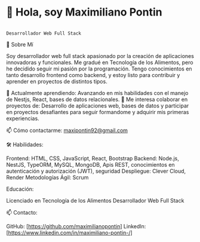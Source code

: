 #                                                                    👋 Hola, soy Maximiliano Pontin
                                                                      Desarrollador Web Full Stack 

📜 Sobre Mí

Soy desarrollador web full stack apasionado por la creación de aplicaciones innovadoras y funcionales. Me gradué en Tecnología de los Alimentos, pero he decidido seguir mi pasión por la programación. Tengo conocimientos en tanto desarrollo frontend como backend, y estoy listo para contribuir y aprender en proyectos de distintos tipos.

🌱 Actualmente aprendiendo: Avanzando en mis habilidades con el manejo de Nestjs, React, bases de datos relacionales.
👯 Me interesa colaborar en proyectos de: Desarrollo de aplicaciones web, bases de datos y participar en proyectos desafiantes para seguir formandome y adquirir mis primeras experiencias.

📫 Cómo contactarme: maxipontin92@gmail.com

🛠️ Habilidades:

Frontend:  HTML, CSS, JavaScript, React, Bootstrap
Backend: Node.js, NestJS, TypeORM, MySQL, MongoDB, Apis REST, conocimientos en autenticación y autorización (JWT), seguridad
Despliegue: Clever Cloud, Render
Metodologías Ágil: Scrum

Educación:

Licenciado en Tecnología de los Alimentos
Desarrollador Web Full Stack

📫 Contacto:

GitHub: [https://github.com/maximilianopontin]
LinkedIn: [https://www.linkedin.com/in/maximiliano-pontin-/]
